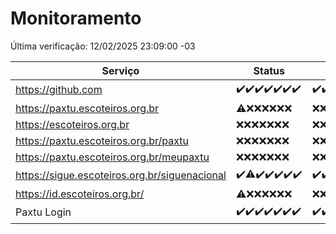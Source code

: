 # Monitoramento

Última verificação: 12/02/2025 23:09:00 -03

|Serviço|Status|Últimas 24h|
|---|---|---|
|https://github.com|<span title="2025-02-06: OK=23">✔️</span><span title="2025-02-07: OK=23">✔️</span><span title="2025-02-08: OK=23">✔️</span><span title="2025-02-09: OK=23">✔️</span><span title="2025-02-10: OK=23">✔️</span><span title="2025-02-11: OK=23">✔️</span><span title="2025-02-12: OK=2">✔️</span>|<span title="12/02/2025 00:12:00 -03 : 200">✔️</span><span title="12/02/2025 01:10:00 -03 : 200">✔️</span><span title="12/02/2025 02:08:00 -03 : 200">✔️</span><span title="12/02/2025 03:12:00 -03 : 200">✔️</span><span title="12/02/2025 04:08:00 -03 : 200">✔️</span><span title="12/02/2025 05:11:00 -03 : 200">✔️</span><span title="12/02/2025 06:09:00 -03 : 200">✔️</span><span title="12/02/2025 07:08:00 -03 : 200">✔️</span><span title="12/02/2025 08:07:00 -03 : 200">✔️</span><span title="12/02/2025 09:15:00 -03 : 200">✔️</span><span title="12/02/2025 10:16:00 -03 : 200">✔️</span><span title="12/02/2025 11:08:00 -03 : 200">✔️</span><span title="12/02/2025 12:09:00 -03 : 200">✔️</span><span title="12/02/2025 13:10:00 -03 : 200">✔️</span><span title="12/02/2025 14:08:00 -03 : 200">✔️</span><span title="12/02/2025 15:11:00 -03 : 200">✔️</span><span title="12/02/2025 16:06:00 -03 : 200">✔️</span><span title="12/02/2025 17:09:00 -03 : 200">✔️</span><span title="12/02/2025 18:07:00 -03 : 200">✔️</span><span title="12/02/2025 19:07:00 -03 : 200">✔️</span><span title="12/02/2025 20:06:00 -03 : 200">✔️</span><span title="12/02/2025 21:40:00 -03 : 200">✔️</span><span title="12/02/2025 23:09:00 -03 : 200">✔️</span>|
|https://paxtu.escoteiros.org.br|<span title="2025-02-06: OK=2, Falhas=21">⚠️</span><span title="2025-02-07: Falhas=23">❌</span><span title="2025-02-08: Falhas=23">❌</span><span title="2025-02-09: Falhas=23">❌</span><span title="2025-02-10: Falhas=23">❌</span><span title="2025-02-11: Falhas=23">❌</span><span title="2025-02-12: Falhas=2">❌</span>|<span title="12/02/2025 00:12:00 -03 : 403">❌</span><span title="12/02/2025 01:10:00 -03 : 403">❌</span><span title="12/02/2025 02:08:00 -03 : 403">❌</span><span title="12/02/2025 03:12:00 -03 : 403">❌</span><span title="12/02/2025 04:08:00 -03 : 0">❌</span><span title="12/02/2025 05:11:00 -03 : 403">❌</span><span title="12/02/2025 06:09:00 -03 : 403">❌</span><span title="12/02/2025 07:08:00 -03 : 403">❌</span><span title="12/02/2025 08:07:00 -03 : 403">❌</span><span title="12/02/2025 09:15:00 -03 : 403">❌</span><span title="12/02/2025 10:16:00 -03 : 403">❌</span><span title="12/02/2025 11:08:00 -03 : 403">❌</span><span title="12/02/2025 12:09:00 -03 : 403">❌</span><span title="12/02/2025 13:10:00 -03 : 403">❌</span><span title="12/02/2025 14:08:00 -03 : 403">❌</span><span title="12/02/2025 15:11:00 -03 : 403">❌</span><span title="12/02/2025 16:06:00 -03 : 403">❌</span><span title="12/02/2025 17:09:00 -03 : 403">❌</span><span title="12/02/2025 18:07:00 -03 : 403">❌</span><span title="12/02/2025 19:07:00 -03 : 403">❌</span><span title="12/02/2025 20:06:00 -03 : 403">❌</span><span title="12/02/2025 21:40:00 -03 : 403">❌</span><span title="12/02/2025 23:09:00 -03 : 403">❌</span>|
|https://escoteiros.org.br|<span title="2025-02-06: Falhas=23">❌</span><span title="2025-02-07: Falhas=23">❌</span><span title="2025-02-08: Falhas=23">❌</span><span title="2025-02-09: Falhas=23">❌</span><span title="2025-02-10: Falhas=23">❌</span><span title="2025-02-11: Falhas=23">❌</span><span title="2025-02-12: Falhas=2">❌</span>|<span title="12/02/2025 00:12:00 -03 : 403">❌</span><span title="12/02/2025 01:10:00 -03 : 403">❌</span><span title="12/02/2025 02:08:00 -03 : 403">❌</span><span title="12/02/2025 03:12:00 -03 : 403">❌</span><span title="12/02/2025 04:08:00 -03 : 0">❌</span><span title="12/02/2025 05:11:00 -03 : 403">❌</span><span title="12/02/2025 06:09:00 -03 : 403">❌</span><span title="12/02/2025 07:08:00 -03 : 403">❌</span><span title="12/02/2025 08:07:00 -03 : 403">❌</span><span title="12/02/2025 09:15:00 -03 : 403">❌</span><span title="12/02/2025 10:16:00 -03 : 403">❌</span><span title="12/02/2025 11:08:00 -03 : 403">❌</span><span title="12/02/2025 12:09:00 -03 : 403">❌</span><span title="12/02/2025 13:10:00 -03 : 403">❌</span><span title="12/02/2025 14:08:00 -03 : 403">❌</span><span title="12/02/2025 15:11:00 -03 : 403">❌</span><span title="12/02/2025 16:06:00 -03 : 403">❌</span><span title="12/02/2025 17:09:00 -03 : 403">❌</span><span title="12/02/2025 18:07:00 -03 : 403">❌</span><span title="12/02/2025 19:07:00 -03 : 403">❌</span><span title="12/02/2025 20:06:00 -03 : 403">❌</span><span title="12/02/2025 21:40:00 -03 : 403">❌</span><span title="12/02/2025 23:09:00 -03 : 403">❌</span>|
|https://paxtu.escoteiros.org.br/paxtu|<span title="2025-02-06: Falhas=23">❌</span><span title="2025-02-07: Falhas=23">❌</span><span title="2025-02-08: Falhas=23">❌</span><span title="2025-02-09: Falhas=23">❌</span><span title="2025-02-10: Falhas=23">❌</span><span title="2025-02-11: Falhas=23">❌</span><span title="2025-02-12: Falhas=2">❌</span>|<span title="12/02/2025 00:12:00 -03 : 403">❌</span><span title="12/02/2025 01:10:00 -03 : 403">❌</span><span title="12/02/2025 02:08:00 -03 : 403">❌</span><span title="12/02/2025 03:12:00 -03 : 403">❌</span><span title="12/02/2025 04:08:00 -03 : 403">❌</span><span title="12/02/2025 05:11:00 -03 : 403">❌</span><span title="12/02/2025 06:09:00 -03 : 403">❌</span><span title="12/02/2025 07:08:00 -03 : 403">❌</span><span title="12/02/2025 08:07:00 -03 : 403">❌</span><span title="12/02/2025 09:15:00 -03 : 403">❌</span><span title="12/02/2025 10:16:00 -03 : 403">❌</span><span title="12/02/2025 11:08:00 -03 : 403">❌</span><span title="12/02/2025 12:09:00 -03 : 403">❌</span><span title="12/02/2025 13:10:00 -03 : 403">❌</span><span title="12/02/2025 14:08:00 -03 : 403">❌</span><span title="12/02/2025 15:11:00 -03 : 403">❌</span><span title="12/02/2025 16:06:00 -03 : 403">❌</span><span title="12/02/2025 17:09:00 -03 : 403">❌</span><span title="12/02/2025 18:07:00 -03 : 403">❌</span><span title="12/02/2025 19:07:00 -03 : 403">❌</span><span title="12/02/2025 20:06:00 -03 : 403">❌</span><span title="12/02/2025 21:40:00 -03 : 403">❌</span><span title="12/02/2025 23:09:00 -03 : 403">❌</span>|
|https://paxtu.escoteiros.org.br/meupaxtu|<span title="2025-02-06: Falhas=23">❌</span><span title="2025-02-07: Falhas=23">❌</span><span title="2025-02-08: Falhas=23">❌</span><span title="2025-02-09: Falhas=23">❌</span><span title="2025-02-10: Falhas=23">❌</span><span title="2025-02-11: Falhas=23">❌</span><span title="2025-02-12: Falhas=2">❌</span>|<span title="12/02/2025 00:12:00 -03 : 403">❌</span><span title="12/02/2025 01:10:00 -03 : 403">❌</span><span title="12/02/2025 02:08:00 -03 : 403">❌</span><span title="12/02/2025 03:12:00 -03 : 403">❌</span><span title="12/02/2025 04:08:00 -03 : 403">❌</span><span title="12/02/2025 05:11:00 -03 : 403">❌</span><span title="12/02/2025 06:09:00 -03 : 403">❌</span><span title="12/02/2025 07:08:00 -03 : 403">❌</span><span title="12/02/2025 08:07:00 -03 : 403">❌</span><span title="12/02/2025 09:15:00 -03 : 403">❌</span><span title="12/02/2025 10:16:00 -03 : 403">❌</span><span title="12/02/2025 11:08:00 -03 : 403">❌</span><span title="12/02/2025 12:09:00 -03 : 403">❌</span><span title="12/02/2025 13:10:00 -03 : 403">❌</span><span title="12/02/2025 14:08:00 -03 : 403">❌</span><span title="12/02/2025 15:11:00 -03 : 403">❌</span><span title="12/02/2025 16:06:00 -03 : 403">❌</span><span title="12/02/2025 17:09:00 -03 : 403">❌</span><span title="12/02/2025 18:07:00 -03 : 403">❌</span><span title="12/02/2025 19:07:00 -03 : 403">❌</span><span title="12/02/2025 20:06:00 -03 : 403">❌</span><span title="12/02/2025 21:40:00 -03 : 403">❌</span><span title="12/02/2025 23:09:00 -03 : 403">❌</span>|
|https://sigue.escoteiros.org.br/siguenacional|<span title="2025-02-06: OK=23">✔️</span><span title="2025-02-07: OK=22, Falhas=1">⚠️</span><span title="2025-02-08: OK=23">✔️</span><span title="2025-02-09: OK=23">✔️</span><span title="2025-02-10: OK=23">✔️</span><span title="2025-02-11: OK=23">✔️</span><span title="2025-02-12: OK=2">✔️</span>|<span title="12/02/2025 00:12:00 -03 : 200">✔️</span><span title="12/02/2025 01:10:00 -03 : 200">✔️</span><span title="12/02/2025 02:08:00 -03 : 200">✔️</span><span title="12/02/2025 03:12:00 -03 : 200">✔️</span><span title="12/02/2025 04:08:00 -03 : 200">✔️</span><span title="12/02/2025 05:11:00 -03 : 200">✔️</span><span title="12/02/2025 06:09:00 -03 : 200">✔️</span><span title="12/02/2025 07:08:00 -03 : 200">✔️</span><span title="12/02/2025 08:07:00 -03 : 200">✔️</span><span title="12/02/2025 09:15:00 -03 : 200">✔️</span><span title="12/02/2025 10:16:00 -03 : 200">✔️</span><span title="12/02/2025 11:08:00 -03 : 200">✔️</span><span title="12/02/2025 12:09:00 -03 : 200">✔️</span><span title="12/02/2025 13:10:00 -03 : 200">✔️</span><span title="12/02/2025 14:08:00 -03 : 200">✔️</span><span title="12/02/2025 15:11:00 -03 : 200">✔️</span><span title="12/02/2025 16:06:00 -03 : 0">❌</span><span title="12/02/2025 17:09:00 -03 : 200">✔️</span><span title="12/02/2025 18:07:00 -03 : 200">✔️</span><span title="12/02/2025 19:07:00 -03 : 200">✔️</span><span title="12/02/2025 20:06:00 -03 : 200">✔️</span><span title="12/02/2025 21:40:00 -03 : 200">✔️</span><span title="12/02/2025 23:09:00 -03 : 200">✔️</span>|
|https://id.escoteiros.org.br/|<span title="2025-02-06: OK=4, Falhas=19">⚠️</span><span title="2025-02-07: Falhas=23">❌</span><span title="2025-02-08: Falhas=23">❌</span><span title="2025-02-09: Falhas=23">❌</span><span title="2025-02-10: Falhas=23">❌</span><span title="2025-02-11: Falhas=23">❌</span><span title="2025-02-12: Falhas=2">❌</span>|<span title="12/02/2025 00:12:00 -03 : 403">❌</span><span title="12/02/2025 01:10:00 -03 : 403">❌</span><span title="12/02/2025 02:08:00 -03 : 403">❌</span><span title="12/02/2025 03:12:00 -03 : 403">❌</span><span title="12/02/2025 04:08:00 -03 : 403">❌</span><span title="12/02/2025 05:11:00 -03 : 403">❌</span><span title="12/02/2025 06:09:00 -03 : 403">❌</span><span title="12/02/2025 07:08:00 -03 : 403">❌</span><span title="12/02/2025 08:07:00 -03 : 403">❌</span><span title="12/02/2025 09:15:00 -03 : 403">❌</span><span title="12/02/2025 10:16:00 -03 : 403">❌</span><span title="12/02/2025 11:08:00 -03 : 403">❌</span><span title="12/02/2025 12:09:00 -03 : 403">❌</span><span title="12/02/2025 13:10:00 -03 : 403">❌</span><span title="12/02/2025 14:08:00 -03 : 403">❌</span><span title="12/02/2025 15:11:00 -03 : 403">❌</span><span title="12/02/2025 16:06:00 -03 : 403">❌</span><span title="12/02/2025 17:09:00 -03 : 403">❌</span><span title="12/02/2025 18:07:00 -03 : 403">❌</span><span title="12/02/2025 19:07:00 -03 : 403">❌</span><span title="12/02/2025 20:06:00 -03 : 403">❌</span><span title="12/02/2025 21:40:00 -03 : 403">❌</span><span title="12/02/2025 23:09:00 -03 : 403">❌</span>|
|Paxtu Login|<span title="2025-02-06: OK=23">✔️</span><span title="2025-02-07: OK=23">✔️</span><span title="2025-02-08: OK=23">✔️</span><span title="2025-02-09: OK=23">✔️</span><span title="2025-02-10: OK=23">✔️</span><span title="2025-02-11: OK=23">✔️</span><span title="2025-02-12: OK=2">✔️</span>|<span title="12/02/2025 00:12:00 -03 : 200">✔️</span><span title="12/02/2025 01:10:00 -03 : 200">✔️</span><span title="12/02/2025 02:08:00 -03 : 200">✔️</span><span title="12/02/2025 03:12:00 -03 : 200">✔️</span><span title="12/02/2025 04:08:00 -03 : 200">✔️</span><span title="12/02/2025 05:11:00 -03 : 200">✔️</span><span title="12/02/2025 06:09:00 -03 : 200">✔️</span><span title="12/02/2025 07:08:00 -03 : 200">✔️</span><span title="12/02/2025 08:07:00 -03 : 200">✔️</span><span title="12/02/2025 09:15:00 -03 : 200">✔️</span><span title="12/02/2025 10:16:00 -03 : 200">✔️</span><span title="12/02/2025 11:08:00 -03 : 200">✔️</span><span title="12/02/2025 12:09:00 -03 : 200">✔️</span><span title="12/02/2025 13:10:00 -03 : 200">✔️</span><span title="12/02/2025 14:08:00 -03 : 200">✔️</span><span title="12/02/2025 15:11:00 -03 : 200">✔️</span><span title="12/02/2025 16:06:00 -03 : 200">✔️</span><span title="12/02/2025 17:09:00 -03 : 200">✔️</span><span title="12/02/2025 18:07:00 -03 : 200">✔️</span><span title="12/02/2025 19:07:00 -03 : 200">✔️</span><span title="12/02/2025 20:06:00 -03 : 200">✔️</span><span title="12/02/2025 21:40:00 -03 : 200">✔️</span><span title="12/02/2025 23:09:00 -03 : 200">✔️</span>|

